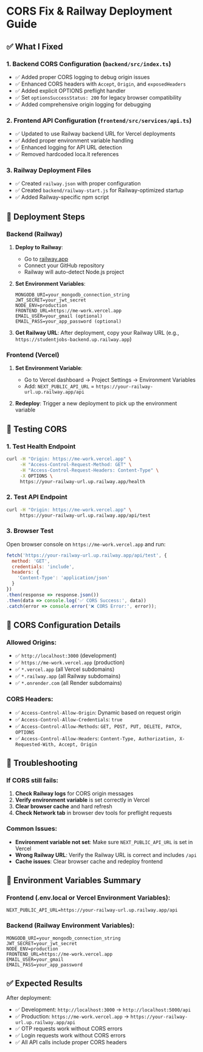 # CORS Fix & Railway Deployment Guide

## ✅ What I Fixed

### 1. **Backend CORS Configuration** (`backend/src/index.ts`)
- ✅ Added proper CORS logging to debug origin issues
- ✅ Enhanced CORS headers with `Accept`, `Origin`, and `exposedHeaders`
- ✅ Added explicit OPTIONS preflight handler
- ✅ Set `optionsSuccessStatus: 200` for legacy browser compatibility
- ✅ Added comprehensive origin logging for debugging

### 2. **Frontend API Configuration** (`frontend/src/services/api.ts`)
- ✅ Updated to use Railway backend URL for Vercel deployments
- ✅ Added proper environment variable handling
- ✅ Enhanced logging for API URL detection
- ✅ Removed hardcoded loca.lt references

### 3. **Railway Deployment Files**
- ✅ Created `railway.json` with proper configuration
- ✅ Created `backend/railway-start.js` for Railway-optimized startup
- ✅ Added Railway-specific npm script

## 🚀 Deployment Steps

### Backend (Railway)
1. **Deploy to Railway**:
   - Go to [railway.app](https://railway.app)
   - Connect your GitHub repository
   - Railway will auto-detect Node.js project

2. **Set Environment Variables**:
   ```
   MONGODB_URI=your_mongodb_connection_string
   JWT_SECRET=your_jwt_secret
   NODE_ENV=production
   FRONTEND_URL=https://me-work.vercel.app
   EMAIL_USER=your_gmail (optional)
   EMAIL_PASS=your_app_password (optional)
   ```

3. **Get Railway URL**: After deployment, copy your Railway URL (e.g., `https://studentjobs-backend.up.railway.app`)

### Frontend (Vercel)
1. **Set Environment Variable**:
   - Go to Vercel dashboard → Project Settings → Environment Variables
   - Add: `NEXT_PUBLIC_API_URL` = `https://your-railway-url.up.railway.app/api`

2. **Redeploy**: Trigger a new deployment to pick up the environment variable

## 🧪 Testing CORS

### 1. **Test Health Endpoint**
```bash
curl -H "Origin: https://me-work.vercel.app" \
     -H "Access-Control-Request-Method: GET" \
     -H "Access-Control-Request-Headers: Content-Type" \
     -X OPTIONS \
     https://your-railway-url.up.railway.app/health
```

### 2. **Test API Endpoint**
```bash
curl -H "Origin: https://me-work.vercel.app" \
     https://your-railway-url.up.railway.app/api/test
```

### 3. **Browser Test**
Open browser console on `https://me-work.vercel.app` and run:
```javascript
fetch('https://your-railway-url.up.railway.app/api/test', {
  method: 'GET',
  credentials: 'include',
  headers: {
    'Content-Type': 'application/json'
  }
})
.then(response => response.json())
.then(data => console.log('✅ CORS Success:', data))
.catch(error => console.error('❌ CORS Error:', error));
```

## 🔧 CORS Configuration Details

### Allowed Origins:
- ✅ `http://localhost:3000` (development)
- ✅ `https://me-work.vercel.app` (production)
- ✅ `*.vercel.app` (all Vercel subdomains)
- ✅ `*.railway.app` (all Railway subdomains)
- ✅ `*.onrender.com` (all Render subdomains)

### CORS Headers:
- ✅ `Access-Control-Allow-Origin`: Dynamic based on request origin
- ✅ `Access-Control-Allow-Credentials`: `true`
- ✅ `Access-Control-Allow-Methods`: `GET, POST, PUT, DELETE, PATCH, OPTIONS`
- ✅ `Access-Control-Allow-Headers`: `Content-Type, Authorization, X-Requested-With, Accept, Origin`

## 🐛 Troubleshooting

### If CORS still fails:
1. **Check Railway logs** for CORS origin messages
2. **Verify environment variable** is set correctly in Vercel
3. **Clear browser cache** and hard refresh
4. **Check Network tab** in browser dev tools for preflight requests

### Common Issues:
- **Environment variable not set**: Make sure `NEXT_PUBLIC_API_URL` is set in Vercel
- **Wrong Railway URL**: Verify the Railway URL is correct and includes `/api`
- **Cache issues**: Clear browser cache and redeploy frontend

## 📝 Environment Variables Summary

### Frontend (.env.local or Vercel Environment Variables):
```
NEXT_PUBLIC_API_URL=https://your-railway-url.up.railway.app/api
```

### Backend (Railway Environment Variables):
```
MONGODB_URI=your_mongodb_connection_string
JWT_SECRET=your_jwt_secret
NODE_ENV=production
FRONTEND_URL=https://me-work.vercel.app
EMAIL_USER=your_gmail
EMAIL_PASS=your_app_password
```

## ✅ Expected Results

After deployment:
- ✅ Development: `http://localhost:3000` → `http://localhost:5000/api`
- ✅ Production: `https://me-work.vercel.app` → `https://your-railway-url.up.railway.app/api`
- ✅ OTP requests work without CORS errors
- ✅ Login requests work without CORS errors
- ✅ All API calls include proper CORS headers
